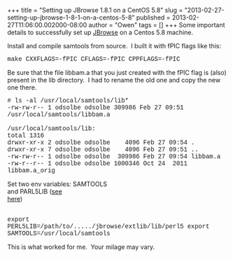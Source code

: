 +++
title = "Setting up JBrowse 1.8.1 on a CentOS 5.8"
slug = "2013-02-27-setting-up-jbrowse-1-8-1-on-a-centos-5-8"
published = 2013-02-27T11:06:00.002000-08:00
author = "Owen"
tags = []
+++
Some important details to successfully set up
[JBrowse](http://jbrowse.org/install/) on a Centos 5.8 machine.

  

Install and compile samtools from source.  I built it with fPIC flags
like this:  
  
<span style="font-family: Courier New, Courier, monospace;">make
CXXFLAGS=-fPIC CFLAGS=-fPIC CPPFLAGS=-fPIC</span>  
  
Be sure that the file libbam.a that you just created with the fPIC flag
is (also) present in the lib directory.  I had to rename the old one and
copy the new one there.  
  
  
<span style="font-family: Courier New, Courier, monospace;">\# ls -al
/usr/local/samtools/lib\*</span>  
<span style="font-family: Courier New, Courier, monospace;">-rw-rw-r-- 1
odsolbe odsolbe 309986 Feb 27 09:51
/usr/local/samtools/libbam.a</span>  
<span style="font-family: Courier New, Courier, monospace;">  
</span><span
style="font-family: Courier New, Courier, monospace;">/usr/local/samtools/lib:</span>  
<span style="font-family: Courier New, Courier, monospace;">total
1316</span>  
<span style="font-family: Courier New, Courier, monospace;">drwxr-xr-x 2
odsolbe odsolbe    4096 Feb 27 09:54 .</span>  
<span style="font-family: Courier New, Courier, monospace;">drwxr-xr-x 7
odsolbe odsolbe    4096 Feb 27 09:51 ..</span>  
<span style="font-family: Courier New, Courier, monospace;">-rw-rw-r-- 1
odsolbe odsolbe  309986 Feb 27 09:54 libbam.a</span>  
<span style="font-family: Courier New, Courier, monospace;">-rw-r--r-- 1
odsolbe odsolbe 1000346 Oct 24  2011 libbam.a\_orig</span>  

  

  
Set two env variables: <span style="white-space: pre-wrap;">SAMTOOLS and
PARL5LIB ([see
here](http://cpansearch.perl.org/src/LDS/Bio-SamTools-1.27/README))</span>  

<span style="white-space: pre-wrap;">  
</span><span
style="font-family: Courier New, Courier, monospace; white-space: pre-wrap;">export
PERL5LIB=/path/to/...../jbrowse/extlib/lib/perl5 export
SAMTOOLS=/usr/local/samtools</span>  
  
This is what worked for me.  Your milage may vary.
